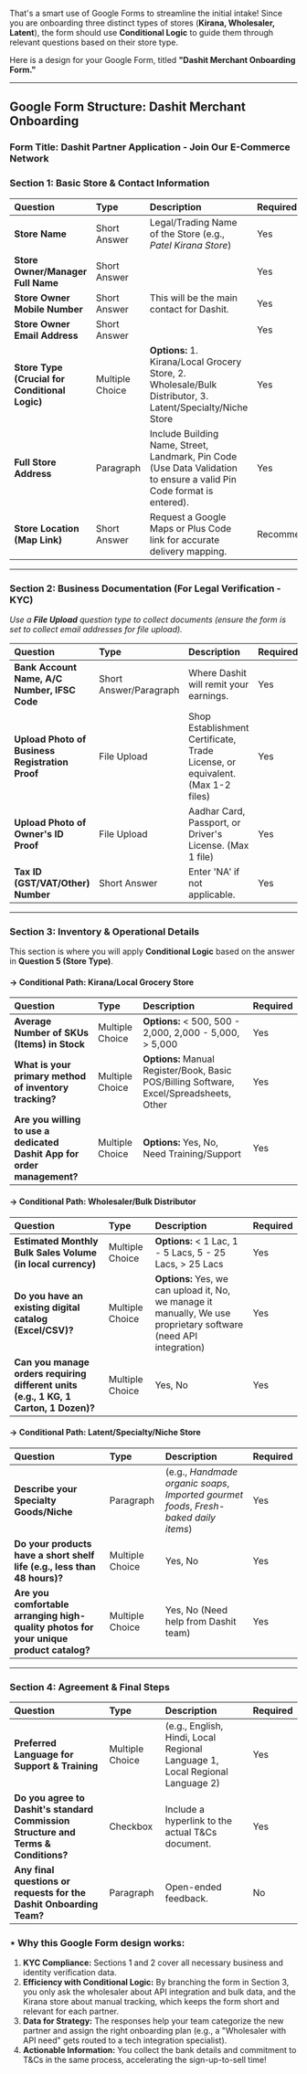 That's a smart use of Google Forms to streamline the initial intake! Since you are onboarding three distinct types of stores (**Kirana, Wholesaler, Latent**), the form should use **Conditional Logic** to guide them through relevant questions based on their store type.

Here is a design for your Google Form, titled **"Dashit Merchant Onboarding Form."**

---

## Google Form Structure: Dashit Merchant Onboarding

### Form Title: Dashit Partner Application - Join Our E-Commerce Network

### Section 1: Basic Store & Contact Information

| Question | Type | Description | Required |
| :--- | :--- | :--- | :--- |
| **Store Name** | Short Answer | Legal/Trading Name of the Store (e.g., *Patel Kirana Store*) | Yes |
| **Store Owner/Manager Full Name** | Short Answer | | Yes |
| **Store Owner Mobile Number** | Short Answer | This will be the main contact for Dashit. | Yes |
| **Store Owner Email Address** | Short Answer | | Yes |
| **Store Type (Crucial for Conditional Logic)** | Multiple Choice | **Options:** 1. Kirana/Local Grocery Store, 2. Wholesale/Bulk Distributor, 3. Latent/Specialty/Niche Store | Yes |
| **Full Store Address** | Paragraph | Include Building Name, Street, Landmark, Pin Code (Use Data Validation to ensure a valid Pin Code format is entered). | Yes |
| **Store Location (Map Link)** | Short Answer | Request a Google Maps or Plus Code link for accurate delivery mapping. | Recommended |

---

### Section 2: Business Documentation (For Legal Verification - KYC)

*Use a **File Upload** question type to collect documents (ensure the form is set to collect email addresses for file upload).*

| Question | Type | Description | Required |
| :--- | :--- | :--- | :--- |
| **Bank Account Name, A/C Number, IFSC Code** | Short Answer/Paragraph | Where Dashit will remit your earnings. | Yes |
| **Upload Photo of Business Registration Proof** | File Upload | Shop Establishment Certificate, Trade License, or equivalent. (Max 1-2 files) | Yes |
| **Upload Photo of Owner's ID Proof** | File Upload | Aadhar Card, Passport, or Driver's License. (Max 1 file) | Yes |
| **Tax ID (GST/VAT/Other) Number** | Short Answer | Enter 'NA' if not applicable. | Yes |

---

### Section 3: Inventory & Operational Details

This section is where you will apply **Conditional Logic** based on the answer in **Question 5 (Store Type)**.

#### $\rightarrow$ **Conditional Path: Kirana/Local Grocery Store**

| Question | Type | Description | Required |
| :--- | :--- | :--- | :--- |
| **Average Number of SKUs (Items) in Stock** | Multiple Choice | **Options:** < 500, 500 - 2,000, 2,000 - 5,000, > 5,000 | Yes |
| **What is your primary method of inventory tracking?** | Multiple Choice | **Options:** Manual Register/Book, Basic POS/Billing Software, Excel/Spreadsheets, Other | Yes |
| **Are you willing to use a dedicated Dashit App for order management?** | Multiple Choice | **Options:** Yes, No, Need Training/Support | Yes |

#### $\rightarrow$ **Conditional Path: Wholesaler/Bulk Distributor**

| Question | Type | Description | Required |
| :--- | :--- | :--- | :--- |
| **Estimated Monthly Bulk Sales Volume (in local currency)** | Multiple Choice | **Options:** < 1 Lac, 1 - 5 Lacs, 5 - 25 Lacs, > 25 Lacs | Yes |
| **Do you have an existing digital catalog (Excel/CSV)?** | Multiple Choice | **Options:** Yes, we can upload it, No, we manage it manually, We use proprietary software (need API integration) | Yes |
| **Can you manage orders requiring different units (e.g., 1 KG, 1 Carton, 1 Dozen)?** | Multiple Choice | Yes, No | Yes |

#### $\rightarrow$ **Conditional Path: Latent/Specialty/Niche Store**

| Question | Type | Description | Required |
| :--- | :--- | :--- | :--- |
| **Describe your Specialty Goods/Niche** | Paragraph | (e.g., *Handmade organic soaps*, *Imported gourmet foods*, *Fresh-baked daily items*) | Yes |
| **Do your products have a short shelf life (e.g., less than 48 hours)?** | Multiple Choice | Yes, No | Yes |
| **Are you comfortable arranging high-quality photos for your unique product catalog?** | Multiple Choice | Yes, No (Need help from Dashit team) | Yes |

---

### Section 4: Agreement & Final Steps

| Question | Type | Description | Required |
| :--- | :--- | :--- | :--- |
| **Preferred Language for Support & Training** | Multiple Choice | (e.g., English, Hindi, Local Regional Language 1, Local Regional Language 2) | Yes |
| **Do you agree to Dashit's standard Commission Structure and Terms & Conditions?** | Checkbox | Include a hyperlink to the actual T&Cs document. | Yes |
| **Any final questions or requests for the Dashit Onboarding Team?** | Paragraph | Open-ended feedback. | No |

### $\star$ Why this Google Form design works:

1.  **KYC Compliance:** Sections 1 and 2 cover all necessary business and identity verification data.
2.  **Efficiency with Conditional Logic:** By branching the form in Section 3, you only ask the wholesaler about API integration and bulk data, and the Kirana store about manual tracking, which keeps the form short and relevant for each partner.
3.  **Data for Strategy:** The responses help your team categorize the new partner and assign the right onboarding plan (e.g., a "Wholesaler with API need" gets routed to a tech integration specialist).
4.  **Actionable Information:** You collect the bank details and commitment to T&Cs in the same process, accelerating the sign-up-to-sell time!